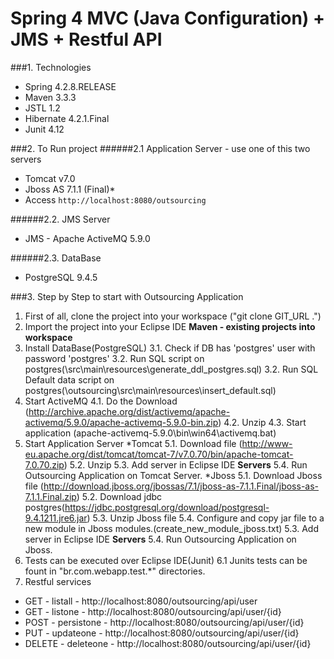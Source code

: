 # Spring 4 MVC (Java Configuration) + JMS + Restful API

###1. Technologies
 
*	Spring 4.2.8.RELEASE
*	Maven 3.3.3
*	JSTL 1.2
*	Hibernate 4.2.1.Final
*	Junit 4.12


###2. To Run project
######2.1 Application Server - use one of this two servers
*	Tomcat v7.0
*	Jboss AS 7.1.1 (Final)*
*	Access ```http://localhost:8080/outsourcing```

######2.2. JMS Server
*	JMS - Apache ActiveMQ 5.9.0

######2.3. DataBase
*	PostgreSQL 9.4.5

###3. Step by Step to start with Outsourcing Application

1. First of all, clone the project into your workspace ("git clone GIT_URL .")
2. Import the project into your Eclipse IDE **Maven - existing projects into workspace**
3. Install DataBase(PostgreSQL)
3.1. Check if DB has 'postgres' user with password 'postgres'
3.2. Run SQL script on postgres(\src\main\resources\generate_ddl_postgres.sql) 
3.2. Run SQL Default data script on postgres(\outsourcing\src\main\resources\insert_default.sql) 
4. Start ActiveMQ
4.1. Do the Download (http://archive.apache.org/dist/activemq/apache-activemq/5.9.0/apache-activemq-5.9.0-bin.zip)
4.2. Unzip
4.3. Start application (apache-activemq-5.9.0\bin\win64\activemq.bat)	
5. Start Application Server
*Tomcat
5.1. Download file (http://www-eu.apache.org/dist/tomcat/tomcat-7/v7.0.70/bin/apache-tomcat-7.0.70.zip)
5.2. Unzip
5.3. Add server in Eclipse IDE **Servers**
5.4. Run Outsourcing Application on Tomcat Server.
*Jboss
5.1. Download Jboss file (http://download.jboss.org/jbossas/7.1/jboss-as-7.1.1.Final/jboss-as-7.1.1.Final.zip)
5.2. Download jdbc postgres(https://jdbc.postgresql.org/download/postgresql-9.4.1211.jre6.jar)
5.3. Unzip Jboss file
5.4. Configure and copy jar file to a new module in Jboss modules.(create_new_module_jboss.txt)
5.3. Add server in Eclipse IDE **Servers**
5.4. Run Outsourcing Application on Jboss.
6. Tests can be executed over Eclipse IDE(Junit)
6.1 Junits tests can be fount in "br.com.webapp.test.*" directories.
7. Restful services
 * GET - listall - http://localhost:8080/outsourcing/api/user
 * GET - listone - http://localhost:8080/outsourcing/api/user/{id}
 * POST - persistone - http://localhost:8080/outsourcing/api/user/{id}
 * PUT - updateone - http://localhost:8080/outsourcing/api/user/{id}
 * DELETE - deleteone - http://localhost:8080/outsourcing/api/user/{id}
